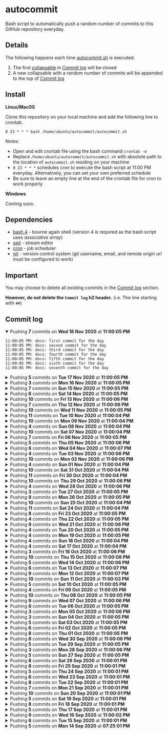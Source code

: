 # autocommit

Bash script to automatically push a random number of commits to this GitHub repository everyday.

## Details

The following happens each time [autocommit.sh](./autocommit.sh) is executed:
1. The first [collapsable](https://gist.github.com/pierrejoubert73/902cc94d79424356a8d20be2b382e1ab) in [Commit log](#commit-log) will be closed
1. A new collapsable with a random number of commits will be appended to the top of [Commit log](#commit-log)

## Install

__Linux/MacOS__

Clone this repository on your local machine and add the following line to crontab.
```
0 23 * * * bash /home/ubuntu/autocommit/autocommit.sh
```

Notes:
- Open and edit crontab file using the bash command `crontab -e`
- Replace `/home/ubuntu/autocommit/autocommit.sh` with absolute path to the location of `autocommit.sh` residing on your machine
- `0 23 * * *` schedules cron to execute the bash script at 11:00 PM everyday. Alternatively, you can set your own preferred schedule
- Be sure to leave an empty line at the end of the crontab file for cron to work properly

__Windows__

Coming soon.

## Dependencies

- [bash 4](https://www.gnu.org/software/bash/) - bourne again shell (version 4 is required as the bash script uses _associative array_)
- [sed](https://www.gnu.org/software/sed/manual/sed.html) - stream editor
- [cron](https://en.wikipedia.org/wiki/Cron) - job scheduler
- [git](https://www.git-scm.com) - version control system (git username, email, and remote origin url must be configured to work)

## Important

You may choose to delete all existing commits in the [Commit log](#commit-log) section.

__However, do not delete the `Commit log` h2 header.__ (i.e. The line starting with `##`)

## Commit log

<details open>
    <summary>Pushing <b>7</b> commits on <b>Wed 18 Nov 2020</b> at <b>11:00:05 PM</b></summary>

    11:00:05 PM: docs: first commit for the day
    11:00:05 PM: docs: second commit for the day
    11:00:05 PM: docs: third commit for the day
    11:00:05 PM: docs: fourth commit for the day
    11:00:05 PM: docs: fifth commit for the day
    11:00:05 PM: docs: sixth commit for the day
    11:00:05 PM: docs: seventh commit for the day
</details>

<details>
    <summary>Pushing <b>5</b> commits on <b>Tue 17 Nov 2020</b> at <b>11:00:05 PM</b></summary>

    11:00:05 PM: docs: first commit for the day
    11:00:05 PM: docs: second commit for the day
    11:00:05 PM: docs: third commit for the day
    11:00:05 PM: docs: fourth commit for the day
    11:00:05 PM: docs: fifth commit for the day
</details>

<details>
    <summary>Pushing <b>3</b> commits on <b>Mon 16 Nov 2020</b> at <b>11:00:05 PM</b></summary>

    11:00:05 PM: docs: first commit for the day
    11:00:05 PM: docs: second commit for the day
    11:00:05 PM: docs: third commit for the day
</details>

<details>
    <summary>Pushing <b>7</b> commits on <b>Sun 15 Nov 2020</b> at <b>11:00:05 PM</b></summary>

    11:00:05 PM: docs: first commit for the day
    11:00:05 PM: docs: second commit for the day
    11:00:05 PM: docs: third commit for the day
    11:00:05 PM: docs: fourth commit for the day
    11:00:05 PM: docs: fifth commit for the day
    11:00:05 PM: docs: sixth commit for the day
    11:00:05 PM: docs: seventh commit for the day
</details>

<details>
    <summary>Pushing <b>6</b> commits on <b>Sat 14 Nov 2020</b> at <b>11:00:05 PM</b></summary>

    11:00:05 PM: docs: first commit for the day
    11:00:05 PM: docs: second commit for the day
    11:00:05 PM: docs: third commit for the day
    11:00:05 PM: docs: fourth commit for the day
    11:00:05 PM: docs: fifth commit for the day
    11:00:05 PM: docs: sixth commit for the day
</details>

<details>
    <summary>Pushing <b>10</b> commits on <b>Fri 13 Nov 2020</b> at <b>11:00:06 PM</b></summary>

    11:00:06 PM: docs: first commit for the day
    11:00:06 PM: docs: second commit for the day
    11:00:06 PM: docs: third commit for the day
    11:00:06 PM: docs: fourth commit for the day
    11:00:06 PM: docs: fifth commit for the day
    11:00:06 PM: docs: sixth commit for the day
    11:00:06 PM: docs: seventh commit for the day
    11:00:06 PM: docs: eighth commit for the day
    11:00:06 PM: docs: ninth commit for the day
    11:00:06 PM: docs: tenth commit for the day
</details>

<details>
    <summary>Pushing <b>7</b> commits on <b>Thu 12 Nov 2020</b> at <b>11:00:06 PM</b></summary>

    11:00:06 PM: docs: first commit for the day
    11:00:06 PM: docs: second commit for the day
    11:00:06 PM: docs: third commit for the day
    11:00:06 PM: docs: fourth commit for the day
    11:00:06 PM: docs: fifth commit for the day
    11:00:06 PM: docs: sixth commit for the day
    11:00:06 PM: docs: seventh commit for the day
</details>

<details>
    <summary>Pushing <b>10</b> commits on <b>Wed 11 Nov 2020</b> at <b>11:00:05 PM</b></summary>

    11:00:05 PM: docs: first commit for the day
    11:00:05 PM: docs: second commit for the day
    11:00:05 PM: docs: third commit for the day
    11:00:05 PM: docs: fourth commit for the day
    11:00:05 PM: docs: fifth commit for the day
    11:00:05 PM: docs: sixth commit for the day
    11:00:05 PM: docs: seventh commit for the day
    11:00:05 PM: docs: eighth commit for the day
    11:00:05 PM: docs: ninth commit for the day
    11:00:05 PM: docs: tenth commit for the day
</details>

<details>
    <summary>Pushing <b>11</b> commits on <b>Tue 10 Nov 2020</b> at <b>11:00:04 PM</b></summary>

    11:00:04 PM: docs: first commit for the day
    11:00:04 PM: docs: second commit for the day
    11:00:04 PM: docs: third commit for the day
    11:00:04 PM: docs: fourth commit for the day
    11:00:04 PM: docs: fifth commit for the day
    11:00:04 PM: docs: sixth commit for the day
    11:00:04 PM: docs: seventh commit for the day
    11:00:04 PM: docs: eighth commit for the day
    11:00:04 PM: docs: ninth commit for the day
    11:00:05 PM: docs: tenth commit for the day
    11:00:05 PM: docs: eleventh commit for the day
</details>

<details>
    <summary>Pushing <b>10</b> commits on <b>Mon 09 Nov 2020</b> at <b>11:00:04 PM</b></summary>

    11:00:04 PM: docs: first commit for the day
    11:00:04 PM: docs: second commit for the day
    11:00:04 PM: docs: third commit for the day
    11:00:05 PM: docs: fourth commit for the day
    11:00:05 PM: docs: fifth commit for the day
    11:00:05 PM: docs: sixth commit for the day
    11:00:05 PM: docs: seventh commit for the day
    11:00:05 PM: docs: eighth commit for the day
    11:00:05 PM: docs: ninth commit for the day
    11:00:05 PM: docs: tenth commit for the day
</details>

<details>
    <summary>Pushing <b>4</b> commits on <b>Sun 08 Nov 2020</b> at <b>11:00:04 PM</b></summary>

    11:00:04 PM: docs: first commit for the day
    11:00:04 PM: docs: second commit for the day
    11:00:04 PM: docs: third commit for the day
    11:00:04 PM: docs: fourth commit for the day
</details>

<details>
    <summary>Pushing <b>10</b> commits on <b>Sat 07 Nov 2020</b> at <b>11:00:04 PM</b></summary>

    11:00:04 PM: docs: first commit for the day
    11:00:04 PM: docs: second commit for the day
    11:00:04 PM: docs: third commit for the day
    11:00:04 PM: docs: fourth commit for the day
    11:00:04 PM: docs: fifth commit for the day
    11:00:04 PM: docs: sixth commit for the day
    11:00:05 PM: docs: seventh commit for the day
    11:00:05 PM: docs: eighth commit for the day
    11:00:05 PM: docs: ninth commit for the day
    11:00:05 PM: docs: tenth commit for the day
</details>

<details>
    <summary>Pushing <b>7</b> commits on <b>Fri 06 Nov 2020</b> at <b>11:00:05 PM</b></summary>

    11:00:05 PM: docs: first commit for the day
    11:00:05 PM: docs: second commit for the day
    11:00:05 PM: docs: third commit for the day
    11:00:05 PM: docs: fourth commit for the day
    11:00:05 PM: docs: fifth commit for the day
    11:00:05 PM: docs: sixth commit for the day
    11:00:05 PM: docs: seventh commit for the day
</details>

<details>
    <summary>Pushing <b>5</b> commits on <b>Thu 05 Nov 2020</b> at <b>11:00:06 PM</b></summary>

    11:00:06 PM: docs: first commit for the day
    11:00:06 PM: docs: second commit for the day
    11:00:06 PM: docs: third commit for the day
    11:00:06 PM: docs: fourth commit for the day
    11:00:06 PM: docs: fifth commit for the day
</details>

<details>
    <summary>Pushing <b>6</b> commits on <b>Wed 04 Nov 2020</b> at <b>11:00:07 PM</b></summary>

    11:00:07 PM: docs: first commit for the day
    11:00:07 PM: docs: second commit for the day
    11:00:07 PM: docs: third commit for the day
    11:00:07 PM: docs: fourth commit for the day
    11:00:07 PM: docs: fifth commit for the day
    11:00:07 PM: docs: sixth commit for the day
</details>

<details>
    <summary>Pushing <b>4</b> commits on <b>Tue 03 Nov 2020</b> at <b>11:00:06 PM</b></summary>

    11:00:06 PM: docs: first commit for the day
    11:00:06 PM: docs: second commit for the day
    11:00:06 PM: docs: third commit for the day
    11:00:06 PM: docs: fourth commit for the day
</details>

<details>
    <summary>Pushing <b>10</b> commits on <b>Mon 02 Nov 2020</b> at <b>11:00:06 PM</b></summary>

    11:00:06 PM: docs: first commit for the day
    11:00:06 PM: docs: second commit for the day
    11:00:06 PM: docs: third commit for the day
    11:00:06 PM: docs: fourth commit for the day
    11:00:06 PM: docs: fifth commit for the day
    11:00:06 PM: docs: sixth commit for the day
    11:00:06 PM: docs: seventh commit for the day
    11:00:06 PM: docs: eighth commit for the day
    11:00:06 PM: docs: ninth commit for the day
    11:00:06 PM: docs: tenth commit for the day
</details>

<details>
    <summary>Pushing <b>4</b> commits on <b>Sun 01 Nov 2020</b> at <b>11:00:04 PM</b></summary>

    11:00:04 PM: docs: first commit for the day
    11:00:04 PM: docs: second commit for the day
    11:00:04 PM: docs: third commit for the day
    11:00:04 PM: docs: fourth commit for the day
</details>

<details>
    <summary>Pushing <b>10</b> commits on <b>Sat 31 Oct 2020</b> at <b>11:00:04 PM</b></summary>

    11:00:04 PM: docs: first commit for the day
    11:00:04 PM: docs: second commit for the day
    11:00:04 PM: docs: third commit for the day
    11:00:04 PM: docs: fourth commit for the day
    11:00:04 PM: docs: fifth commit for the day
    11:00:04 PM: docs: sixth commit for the day
    11:00:04 PM: docs: seventh commit for the day
    11:00:04 PM: docs: eighth commit for the day
    11:00:04 PM: docs: ninth commit for the day
    11:00:04 PM: docs: tenth commit for the day
</details>

<details>
    <summary>Pushing <b>11</b> commits on <b>Fri 30 Oct 2020</b> at <b>11:00:04 PM</b></summary>

    11:00:04 PM: docs: first commit for the day
    11:00:04 PM: docs: second commit for the day
    11:00:04 PM: docs: third commit for the day
    11:00:04 PM: docs: fourth commit for the day
    11:00:04 PM: docs: fifth commit for the day
    11:00:04 PM: docs: sixth commit for the day
    11:00:04 PM: docs: seventh commit for the day
    11:00:04 PM: docs: eighth commit for the day
    11:00:04 PM: docs: ninth commit for the day
    11:00:04 PM: docs: tenth commit for the day
    11:00:04 PM: docs: eleventh commit for the day
</details>

<details>
    <summary>Pushing <b>10</b> commits on <b>Thu 29 Oct 2020</b> at <b>11:00:06 PM</b></summary>

    11:00:06 PM: docs: first commit for the day
    11:00:06 PM: docs: second commit for the day
    11:00:06 PM: docs: third commit for the day
    11:00:06 PM: docs: fourth commit for the day
    11:00:06 PM: docs: fifth commit for the day
    11:00:06 PM: docs: sixth commit for the day
    11:00:06 PM: docs: seventh commit for the day
    11:00:06 PM: docs: eighth commit for the day
    11:00:06 PM: docs: ninth commit for the day
    11:00:06 PM: docs: tenth commit for the day
</details>

<details>
    <summary>Pushing <b>4</b> commits on <b>Wed 28 Oct 2020</b> at <b>11:00:06 PM</b></summary>

    11:00:06 PM: docs: first commit for the day
    11:00:06 PM: docs: second commit for the day
    11:00:06 PM: docs: third commit for the day
    11:00:06 PM: docs: fourth commit for the day
</details>

<details>
    <summary>Pushing <b>3</b> commits on <b>Tue 27 Oct 2020</b> at <b>11:00:05 PM</b></summary>

    11:00:05 PM: docs: first commit for the day
    11:00:05 PM: docs: second commit for the day
    11:00:05 PM: docs: third commit for the day
</details>

<details>
    <summary>Pushing <b>9</b> commits on <b>Mon 26 Oct 2020</b> at <b>11:00:05 PM</b></summary>

    11:00:05 PM: docs: first commit for the day
    11:00:05 PM: docs: second commit for the day
    11:00:05 PM: docs: third commit for the day
    11:00:05 PM: docs: fourth commit for the day
    11:00:05 PM: docs: fifth commit for the day
    11:00:05 PM: docs: sixth commit for the day
    11:00:05 PM: docs: seventh commit for the day
    11:00:05 PM: docs: eighth commit for the day
    11:00:05 PM: docs: ninth commit for the day
</details>

<details>
    <summary>Pushing <b>10</b> commits on <b>Sun 25 Oct 2020</b> at <b>11:00:04 PM</b></summary>

    11:00:04 PM: docs: first commit for the day
    11:00:04 PM: docs: second commit for the day
    11:00:04 PM: docs: third commit for the day
    11:00:04 PM: docs: fourth commit for the day
    11:00:04 PM: docs: fifth commit for the day
    11:00:04 PM: docs: sixth commit for the day
    11:00:04 PM: docs: seventh commit for the day
    11:00:04 PM: docs: eighth commit for the day
    11:00:04 PM: docs: ninth commit for the day
    11:00:04 PM: docs: tenth commit for the day
</details>

<details>
    <summary>Pushing <b>11</b> commits on <b>Sat 24 Oct 2020</b> at <b>11:00:04 PM</b></summary>

    11:00:04 PM: docs: first commit for the day
    11:00:04 PM: docs: second commit for the day
    11:00:04 PM: docs: third commit for the day
    11:00:04 PM: docs: fourth commit for the day
    11:00:04 PM: docs: fifth commit for the day
    11:00:04 PM: docs: sixth commit for the day
    11:00:04 PM: docs: seventh commit for the day
    11:00:04 PM: docs: eighth commit for the day
    11:00:04 PM: docs: ninth commit for the day
    11:00:04 PM: docs: tenth commit for the day
    11:00:04 PM: docs: eleventh commit for the day
</details>

<details>
    <summary>Pushing <b>8</b> commits on <b>Fri 23 Oct 2020</b> at <b>11:00:05 PM</b></summary>

    11:00:05 PM: docs: first commit for the day
    11:00:05 PM: docs: second commit for the day
    11:00:05 PM: docs: third commit for the day
    11:00:05 PM: docs: fourth commit for the day
    11:00:05 PM: docs: fifth commit for the day
    11:00:05 PM: docs: sixth commit for the day
    11:00:05 PM: docs: seventh commit for the day
    11:00:05 PM: docs: eighth commit for the day
</details>

<details>
    <summary>Pushing <b>4</b> commits on <b>Thu 22 Oct 2020</b> at <b>11:00:05 PM</b></summary>

    11:00:05 PM: docs: first commit for the day
    11:00:05 PM: docs: second commit for the day
    11:00:05 PM: docs: third commit for the day
    11:00:05 PM: docs: fourth commit for the day
</details>

<details>
    <summary>Pushing <b>9</b> commits on <b>Wed 21 Oct 2020</b> at <b>11:00:06 PM</b></summary>

    11:00:06 PM: docs: first commit for the day
    11:00:06 PM: docs: second commit for the day
    11:00:06 PM: docs: third commit for the day
    11:00:06 PM: docs: fourth commit for the day
    11:00:06 PM: docs: fifth commit for the day
    11:00:06 PM: docs: sixth commit for the day
    11:00:06 PM: docs: seventh commit for the day
    11:00:06 PM: docs: eighth commit for the day
    11:00:06 PM: docs: ninth commit for the day
</details>

<details>
    <summary>Pushing <b>4</b> commits on <b>Tue 20 Oct 2020</b> at <b>11:00:05 PM</b></summary>

    11:00:05 PM: docs: first commit for the day
    11:00:05 PM: docs: second commit for the day
    11:00:05 PM: docs: third commit for the day
    11:00:05 PM: docs: fourth commit for the day
</details>

<details>
    <summary>Pushing <b>4</b> commits on <b>Mon 19 Oct 2020</b> at <b>11:00:05 PM</b></summary>

    11:00:05 PM: docs: first commit for the day
    11:00:05 PM: docs: second commit for the day
    11:00:05 PM: docs: third commit for the day
    11:00:05 PM: docs: fourth commit for the day
</details>

<details>
    <summary>Pushing <b>4</b> commits on <b>Sun 18 Oct 2020</b> at <b>11:00:04 PM</b></summary>

    11:00:04 PM: docs: first commit for the day
    11:00:04 PM: docs: second commit for the day
    11:00:04 PM: docs: third commit for the day
    11:00:04 PM: docs: fourth commit for the day
</details>

<details>
    <summary>Pushing <b>4</b> commits on <b>Sat 17 Oct 2020</b> at <b>11:00:04 PM</b></summary>

    11:00:04 PM: docs: first commit for the day
    11:00:04 PM: docs: second commit for the day
    11:00:04 PM: docs: third commit for the day
    11:00:04 PM: docs: fourth commit for the day
</details>

<details>
    <summary>Pushing <b>3</b> commits on <b>Fri 16 Oct 2020</b> at <b>11:00:06 PM</b></summary>

    11:00:06 PM: docs: first commit for the day
    11:00:06 PM: docs: second commit for the day
    11:00:06 PM: docs: third commit for the day
</details>

<details>
    <summary>Pushing <b>10</b> commits on <b>Thu 15 Oct 2020</b> at <b>11:00:08 PM</b></summary>

    11:00:08 PM: docs: first commit for the day
    11:00:08 PM: docs: second commit for the day
    11:00:08 PM: docs: third commit for the day
    11:00:08 PM: docs: fourth commit for the day
    11:00:08 PM: docs: fifth commit for the day
    11:00:08 PM: docs: sixth commit for the day
    11:00:08 PM: docs: seventh commit for the day
    11:00:08 PM: docs: eighth commit for the day
    11:00:09 PM: docs: ninth commit for the day
    11:00:09 PM: docs: tenth commit for the day
</details>

<details>
    <summary>Pushing <b>5</b> commits on <b>Wed 14 Oct 2020</b> at <b>11:00:06 PM</b></summary>

    11:00:06 PM: docs: first commit for the day
    11:00:06 PM: docs: second commit for the day
    11:00:06 PM: docs: third commit for the day
    11:00:06 PM: docs: fourth commit for the day
    11:00:06 PM: docs: fifth commit for the day
</details>

<details>
    <summary>Pushing <b>6</b> commits on <b>Tue 13 Oct 2020</b> at <b>11:00:07 PM</b></summary>

    11:00:07 PM: docs: first commit for the day
    11:00:07 PM: docs: second commit for the day
    11:00:07 PM: docs: third commit for the day
    11:00:07 PM: docs: fourth commit for the day
    11:00:07 PM: docs: fifth commit for the day
    11:00:07 PM: docs: sixth commit for the day
</details>

<details>
    <summary>Pushing <b>9</b> commits on <b>Mon 12 Oct 2020</b> at <b>11:00:07 PM</b></summary>

    11:00:07 PM: docs: first commit for the day
    11:00:07 PM: docs: second commit for the day
    11:00:07 PM: docs: third commit for the day
    11:00:07 PM: docs: fourth commit for the day
    11:00:07 PM: docs: fifth commit for the day
    11:00:07 PM: docs: sixth commit for the day
    11:00:07 PM: docs: seventh commit for the day
    11:00:07 PM: docs: eighth commit for the day
    11:00:07 PM: docs: ninth commit for the day
</details>

<details>
    <summary>Pushing <b>10</b> commits on <b>Sun 11 Oct 2020</b> at <b>11:00:03 PM</b></summary>

    11:00:03 PM: docs: first commit for the day
    11:00:04 PM: docs: second commit for the day
    11:00:04 PM: docs: third commit for the day
    11:00:04 PM: docs: fourth commit for the day
    11:00:04 PM: docs: fifth commit for the day
    11:00:04 PM: docs: sixth commit for the day
    11:00:04 PM: docs: seventh commit for the day
    11:00:04 PM: docs: eighth commit for the day
    11:00:04 PM: docs: ninth commit for the day
    11:00:04 PM: docs: tenth commit for the day
</details>

<details>
    <summary>Pushing <b>5</b> commits on <b>Sat 10 Oct 2020</b> at <b>11:00:05 PM</b></summary>

    11:00:05 PM: docs: first commit for the day
    11:00:05 PM: docs: second commit for the day
    11:00:05 PM: docs: third commit for the day
    11:00:05 PM: docs: fourth commit for the day
    11:00:05 PM: docs: fifth commit for the day
</details>

<details>
    <summary>Pushing <b>4</b> commits on <b>Fri 09 Oct 2020</b> at <b>11:00:05 PM</b></summary>

    11:00:05 PM: docs: first commit for the day
    11:00:05 PM: docs: second commit for the day
    11:00:05 PM: docs: third commit for the day
    11:00:05 PM: docs: fourth commit for the day
</details>

<details>
    <summary>Pushing <b>10</b> commits on <b>Thu 08 Oct 2020</b> at <b>11:00:05 PM</b></summary>

    11:00:05 PM: docs: first commit for the day
    11:00:05 PM: docs: second commit for the day
    11:00:05 PM: docs: third commit for the day
    11:00:05 PM: docs: fourth commit for the day
    11:00:05 PM: docs: fifth commit for the day
    11:00:05 PM: docs: sixth commit for the day
    11:00:05 PM: docs: seventh commit for the day
    11:00:05 PM: docs: eighth commit for the day
    11:00:05 PM: docs: ninth commit for the day
    11:00:05 PM: docs: tenth commit for the day
</details>

<details>
    <summary>Pushing <b>9</b> commits on <b>Wed 07 Oct 2020</b> at <b>11:00:06 PM</b></summary>

    11:00:06 PM: docs: first commit for the day
    11:00:06 PM: docs: second commit for the day
    11:00:06 PM: docs: third commit for the day
    11:00:06 PM: docs: fourth commit for the day
    11:00:06 PM: docs: fifth commit for the day
    11:00:06 PM: docs: sixth commit for the day
    11:00:06 PM: docs: seventh commit for the day
    11:00:06 PM: docs: eighth commit for the day
    11:00:06 PM: docs: ninth commit for the day
</details>

<details>
    <summary>Pushing <b>6</b> commits on <b>Tue 06 Oct 2020</b> at <b>11:00:05 PM</b></summary>

    11:00:05 PM: docs: first commit for the day
    11:00:05 PM: docs: second commit for the day
    11:00:05 PM: docs: third commit for the day
    11:00:05 PM: docs: fourth commit for the day
    11:00:06 PM: docs: fifth commit for the day
    11:00:06 PM: docs: sixth commit for the day
</details>

<details>
    <summary>Pushing <b>3</b> commits on <b>Mon 05 Oct 2020</b> at <b>11:00:06 PM</b></summary>

    11:00:06 PM: docs: first commit for the day
    11:00:06 PM: docs: second commit for the day
    11:00:06 PM: docs: third commit for the day
</details>

<details>
    <summary>Pushing <b>3</b> commits on <b>Sun 04 Oct 2020</b> at <b>11:00:05 PM</b></summary>

    11:00:05 PM: docs: first commit for the day
    11:00:05 PM: docs: second commit for the day
    11:00:05 PM: docs: third commit for the day
</details>

<details>
    <summary>Pushing <b>5</b> commits on <b>Sat 03 Oct 2020</b> at <b>11:00:05 PM</b></summary>

    11:00:05 PM: docs: first commit for the day
    11:00:05 PM: docs: second commit for the day
    11:00:05 PM: docs: third commit for the day
    11:00:05 PM: docs: fourth commit for the day
    11:00:05 PM: docs: fifth commit for the day
</details>

<details>
    <summary>Pushing <b>6</b> commits on <b>Fri 02 Oct 2020</b> at <b>11:00:05 PM</b></summary>

    11:00:05 PM: docs: first commit for the day
    11:00:06 PM: docs: second commit for the day
    11:00:06 PM: docs: third commit for the day
    11:00:06 PM: docs: fourth commit for the day
    11:00:06 PM: docs: fifth commit for the day
    11:00:06 PM: docs: sixth commit for the day
</details>

<details>
    <summary>Pushing <b>8</b> commits on <b>Thu 01 Oct 2020</b> at <b>11:00:05 PM</b></summary>

    11:00:05 PM: docs: first commit for the day
    11:00:06 PM: docs: second commit for the day
    11:00:06 PM: docs: third commit for the day
    11:00:06 PM: docs: fourth commit for the day
    11:00:06 PM: docs: fifth commit for the day
    11:00:06 PM: docs: sixth commit for the day
    11:00:06 PM: docs: seventh commit for the day
    11:00:06 PM: docs: eighth commit for the day
</details>

<details>
    <summary>Pushing <b>6</b> commits on <b>Wed 30 Sep 2020</b> at <b>11:00:06 PM</b></summary>

    11:00:06 PM: docs: first commit for the day
    11:00:06 PM: docs: second commit for the day
    11:00:06 PM: docs: third commit for the day
    11:00:06 PM: docs: fourth commit for the day
    11:00:06 PM: docs: fifth commit for the day
    11:00:06 PM: docs: sixth commit for the day
</details>

<details>
    <summary>Pushing <b>5</b> commits on <b>Tue 29 Sep 2020</b> at <b>11:00:05 PM</b></summary>

    11:00:05 PM: docs: first commit for the day
    11:00:05 PM: docs: second commit for the day
    11:00:05 PM: docs: third commit for the day
    11:00:05 PM: docs: fourth commit for the day
    11:00:05 PM: docs: fifth commit for the day
</details>

<details>
    <summary>Pushing <b>3</b> commits on <b>Mon 28 Sep 2020</b> at <b>11:00:06 PM</b></summary>

    11:00:06 PM: docs: first commit for the day
    11:00:06 PM: docs: second commit for the day
    11:00:06 PM: docs: third commit for the day
</details>

<details>
    <summary>Pushing <b>5</b> commits on <b>Sun 27 Sep 2020</b> at <b>11:00:05 PM</b></summary>

    11:00:05 PM: docs: first commit for the day
    11:00:05 PM: docs: second commit for the day
    11:00:05 PM: docs: third commit for the day
    11:00:05 PM: docs: fourth commit for the day
    11:00:05 PM: docs: fifth commit for the day
</details>

<details>
    <summary>Pushing <b>8</b> commits on <b>Sat 26 Sep 2020</b> at <b>11:00:01 PM</b></summary>

    11:00:01 PM: docs: first commit for the day
    11:00:01 PM: docs: second commit for the day
    11:00:01 PM: docs: third commit for the day
    11:00:01 PM: docs: fourth commit for the day
    11:00:01 PM: docs: fifth commit for the day
    11:00:01 PM: docs: sixth commit for the day
    11:00:01 PM: docs: seventh commit for the day
    11:00:01 PM: docs: eighth commit for the day
</details>

<details>
    <summary>Pushing <b>8</b> commits on <b>Fri 25 Sep 2020</b> at <b>11:00:01 PM</b></summary>

    11:00:01 PM: docs: first commit for the day
    11:00:01 PM: docs: second commit for the day
    11:00:02 PM: docs: third commit for the day
    11:00:02 PM: docs: fourth commit for the day
    11:00:02 PM: docs: fifth commit for the day
    11:00:02 PM: docs: sixth commit for the day
    11:00:02 PM: docs: seventh commit for the day
    11:00:02 PM: docs: eighth commit for the day
</details>

<details>
    <summary>Pushing <b>5</b> commits on <b>Thu 24 Sep 2020</b> at <b>11:00:01 PM</b></summary>

    11:00:01 PM: docs: first commit for the day
    11:00:01 PM: docs: second commit for the day
    11:00:01 PM: docs: third commit for the day
    11:00:01 PM: docs: fourth commit for the day
    11:00:01 PM: docs: fifth commit for the day
</details>

<details>
    <summary>Pushing <b>6</b> commits on <b>Wed 23 Sep 2020</b> at <b>11:00:01 PM</b></summary>

    11:00:01 PM: docs: first commit for the day
    11:00:01 PM: docs: second commit for the day
    11:00:01 PM: docs: third commit for the day
    11:00:01 PM: docs: fourth commit for the day
    11:00:01 PM: docs: fifth commit for the day
    11:00:01 PM: docs: sixth commit for the day
</details>

<details>
    <summary>Pushing <b>8</b> commits on <b>Tue 22 Sep 2020</b> at <b>11:00:01 PM</b></summary>

    11:00:01 PM: docs: first commit for the day
    11:00:01 PM: docs: second commit for the day
    11:00:01 PM: docs: third commit for the day
    11:00:01 PM: docs: fourth commit for the day
    11:00:01 PM: docs: fifth commit for the day
    11:00:01 PM: docs: sixth commit for the day
    11:00:01 PM: docs: seventh commit for the day
    11:00:01 PM: docs: eighth commit for the day
</details>

<details>
    <summary>Pushing <b>7</b> commits on <b>Mon 21 Sep 2020</b> at <b>11:00:01 PM</b></summary>

    11:00:01 PM: first commit for the day
    11:00:01 PM: docs: second commit for the day
    11:00:01 PM: docs: third commit for the day
    11:00:01 PM: docs: fourth commit for the day
    11:00:01 PM: docs: fifth commit for the day
    11:00:01 PM: docs: sixth commit for the day
    11:00:01 PM: docs: seventh commit for the day
</details>

<details>
    <summary>Pushing <b>10</b> commits on <b>Sun 20 Sep 2020</b> at <b>11:00:01 PM</b></summary>

    11:00:01 PM: first commit for the day
    11:00:01 PM: docs: second commit for the day
    11:00:01 PM: docs: third commit for the day
    11:00:01 PM: docs: fourth commit for the day
    11:00:01 PM: docs: fifth commit for the day
    11:00:01 PM: docs: sixth commit for the day
    11:00:01 PM: docs: seventh commit for the day
    11:00:01 PM: docs: eighth commit for the day
    11:00:01 PM: docs: ninth commit for the day
    11:00:01 PM: docs: tenth commit for the day
</details>

<details>
    <summary>Pushing <b>5</b> commits on <b>Sat 19 Sep 2020</b> at <b>11:00:01 PM</b></summary>

    11:00:01 PM: first commit for the day
    11:00:02 PM: docs: second commit for the day
    11:00:02 PM: docs: third commit for the day
    11:00:02 PM: docs: fourth commit for the day
    11:00:02 PM: docs: fifth commit for the day
</details>

<details>
    <summary>Pushing <b>8</b> commits on <b>Fri 18 Sep 2020</b> at <b>11:00:01 PM</b></summary>

    11:00:01 PM: first commit for the day
    11:00:01 PM: docs: second commit for the day
    11:00:01 PM: docs: third commit for the day
    11:00:01 PM: docs: fourth commit for the day
    11:00:01 PM: docs: fifth commit for the day
    11:00:01 PM: docs: sixth commit for the day
    11:00:01 PM: docs: seventh commit for the day
    11:00:01 PM: docs: eighth commit for the day
</details>

<details>
    <summary>Pushing <b>5</b> commits on <b>Thu 17 Sep 2020</b> at <b>11:00:01 PM</b></summary>

    11:00:01 PM: First commit for the day
    11:00:01 PM: second commit for the day
    11:00:02 PM: third commit for the day
    11:00:02 PM: fourth commit for the day
    11:00:02 PM: fifth commit for the day
</details>

<details>
    <summary>Pushing <b>9</b> commits on <b>Wed 16 Sep 2020</b> at <b>11:00:02 PM</b></summary>

    11:00:02 PM: First commit for the day
    11:00:02 PM: Second commit for the day
    11:00:02 PM: Third commit for the day
    11:00:02 PM: Fourth commit for the day
    11:00:02 PM: Fifth commit for the day
    11:00:02 PM: Sixth commit for the day
    11:00:02 PM: Seventh commit for the day
    11:00:02 PM: Eighth commit for the day
    11:00:02 PM: Ninth commit for the day
</details>

<details>
    <summary>Pushing <b>6</b> commits on <b>Tue 15 Sep 2020</b> at <b>11:00:01 PM</b></summary>

    11:00:01 PM: First commit for the day
    11:00:01 PM: Second commit for the day
    11:00:01 PM: Third commit for the day
    11:00:01 PM: Fourth commit for the day
    11:00:01 PM: Fifth commit for the day
    11:00:01 PM: Sixth commit for the day
</details>

<details>
    <summary>Pushing <b>5</b> commits on <b>Mon 14 Sep 2020</b> at <b>07:25:01 PM</b></summary>

    07:25:01 PM: First commit for the day
    07:25:01 PM: Second commit for the day
    07:25:01 PM: Third commit for the day
    07:25:01 PM: Fourth commit for the day
    07:25:01 PM: Fifth commit for the day
</details>
